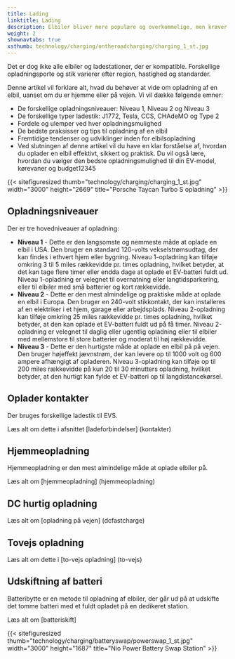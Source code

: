 ```yaml
---
title: Lading
linktitle: Lading
description: Elbiler bliver mere populære og overkommelige, men kræver en anden optankningsmetode end konventionelle biler. I stedet for at fylde en benzintank skal elbiler tilsluttes en ladestation og genoplade batterierne.
weight: 2
shownavtabs: true
xsthumb: technology/charging/ontheroadcharging/charging_1_st.jpg
---
```

<!-- markdownlint-disable MD033 -->
Det er dog ikke alle elbiler og ladestationer, der er kompatible. Forskellige opladningsporte og stik varierer efter region, hastighed og standarder.

Denne artikel vil forklare alt, hvad du behøver at vide om opladning af en elbil, uanset om du er hjemme eller på vejen. Vi vil dække følgende emner:

- De forskellige opladningsniveauer: Niveau 1, Niveau 2 og Niveau 3
- De forskellige typer ladestik: J1772, Tesla, CCS, CHAdeMO og Type 2
- Fordele og ulemper ved hver opladningsmulighed
- De bedste praksisser og tips til opladning af en elbil
- Fremtidige tendenser og udviklinger inden for elbilsopladning
- Ved slutningen af ​​denne artikel vil du have en klar forståelse af, hvordan du oplader en elbil effektivt, sikkert og praktisk. Du vil også lære, hvordan du vælger den bedste opladningsmulighed til din EV-model, kørevaner og budget12345

{{< sitefiguresized thumb="technology/charging/charging_1_st.jpg" width="3000" height="2669" title="Porsche Taycan Turbo S opladning" >}}

## Opladningsniveauer

Der er tre hovedniveauer af opladning:

- **Niveau 1** - Dette er den langsomste og nemmeste måde at oplade en elbil i USA. Den bruger en standard 120-volts vekselstrømsudtag, der kan findes i ethvert hjem eller bygning. Niveau 1-opladning kan tilføje omkring 3 til 5 miles rækkevidde pr. times opladning, hvilket betyder, at det kan tage flere timer eller endda dage at oplade et EV-batteri fuldt ud. Niveau 1-opladning er velegnet til overnatning eller langtidsparkering, eller til elbiler med små batterier og kort rækkevidde.
- **Niveau 2** - Dette er den mest almindelige og praktiske måde at oplade en elbil i Europa. Den bruger en 240-volt stikkontakt, der kan installeres af en elektriker i et hjem, garage eller arbejdsplads. Niveau 2-opladning kan tilføje omkring 25 miles rækkevidde pr. times opladning, hvilket betyder, at den kan oplade et EV-batteri fuldt ud på få timer. Niveau 2-opladning er velegnet til daglig eller ugentlig opladning eller til elbiler med mellemstore til store batterier og moderat til høj rækkevidde.
- **Niveau 3** - Dette er den hurtigste måde at oplade en elbil på på vejen. Den bruger højeffekt jævnstrøm, der kan levere op til 1000 volt og 600 ampere afhængigt af opladeren. Niveau 3-opladning kan tilføje op til 200 miles rækkevidde på kun 20 til 30 minutters opladning, hvilket betyder, at den hurtigt kan fylde et EV-batteri op til langdistancekørsel.

## Oplader kontakter

Der bruges forskellige ladestik til EVS.

Læs alt om dette i afsnittet [ladeforbindelser] (kontakter)

## Hjemmeopladning

Hjemmeopladning er den mest almindelige måde at oplade elbiler på.

Læs alt om [hjemmeopladning] (hjemmeopladning)

## DC hurtig opladning

Læs alt om [opladning på vejen] (dcfastcharge)

## Tovejs opladning

Læs alt om dette i [to-vejs opladning] (to-vejs)

## Udskiftning af batteri

Batteribytte er en metode til opladning af elbiler, der går ud på at udskifte det tomme batteri med et fuldt opladet på en dedikeret station.

Læs alt om [batteriskift]

{{< sitefiguresized thumb="technology/charging/batteryswap/powerswap_1_st.jpg" width="3000" height="1687" title="Nio Power Battery Swap Station" >}}
